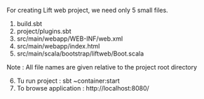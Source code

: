 For creating Lift web project, we need only 5 small files.

1. build.sbt
2. project/plugins.sbt
3. src/main/webapp/WEB-INF/web.xml
4. src/main/webapp/index.html
5.  src/main/scala/bootstrap/liftweb/Boot.scala

Note : All file names are given relative to the project root directory

6. Tu run project : sbt ~container:start
7. To browse application : http://localhost:8080/


